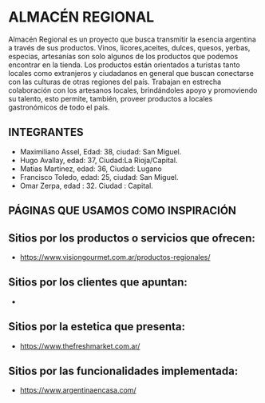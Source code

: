 # ALMACÉN REGIONAL

Almacén Regional es un proyecto que busca transmitir la esencia argentina a través de sus productos. Vinos, licores,aceites, dulces, quesos, yerbas, especias, artesanías son solo algunos de los productos que podemos encontrar en la tienda.
Los productos están orientados a turistas tanto locales como extranjeros y ciudadanos en general que buscan conectarse con las culturas de otras regiones del país.
Trabajan en estrecha colaboración con los artesanos locales, brindándoles apoyo y promoviendo su talento, esto permite, también, proveer productos a locales gastronómicos de todo el país.

## INTEGRANTES

- Maximiliano Assel, Edad: 38, ciudad: San Miguel.
- Hugo Avallay, edad: 37, Ciudad:La Rioja/Capital.
- Matias Martinez, edad: 36, Ciudad: Lugano
- Francisco Toledo, edad: 25, ciudad: San Miguel.
- Omar Zerpa, edad : 32. Ciudad : Capital.


## PÁGINAS QUE USAMOS COMO INSPIRACIÓN

## Sitios por los productos o servicios que ofrecen:

- https://www.visiongourmet.com.ar/productos-regionales/


## Sitios por los clientes que apuntan:

-


## Sitios por la estetica que presenta:

- https://www.thefreshmarket.com.ar/

## Sitios por las funcionalidades implementada:

- https://www.argentinaencasa.com/

